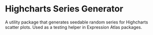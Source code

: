 # Highcharts Series Generator

A utility package that generates seedable random series for Highcharts scatter plots. Used as a testing helper in
Expression Atlas packages.
